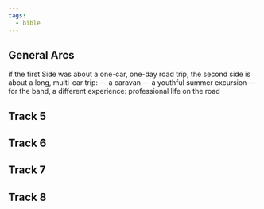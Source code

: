 ```yaml
---
tags:
  - bible
---
```

## General Arcs

if the first Side was about a one-car, one-day road trip, the second side is about a long, multi-car trip: — a caravan — a youthful summer excursion — for the band, a different experience: professional life on the road



## Track 5

## Track 6

## Track 7

## Track 8